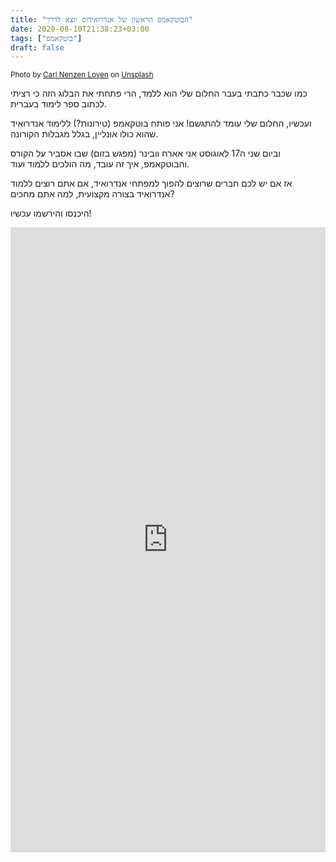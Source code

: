 ```yaml
---
title: "הבוטקאמפ הראשון של אנדרואידוס יוצא לדרך"
date: 2020-08-10T21:38:23+03:00
tags: ["בוטקאמפ"]
draft: false
---
```


<small>Photo by [Carl Nenzen Loven](https://unsplash.com/@archduk3?utm_source=unsplash&amp;utm_medium=referral&amp;utm_content=creditCopyText) on [Unsplash](https://unsplash.com/s/photos/question?utm_source=unsplash&utm_medium=referral&utm_content=creditCopyText)</small>

כמו שכבר כתבתי בעבר החלום שלי הוא ללמד, הרי פתחתי את הבלוג הזה כי רציתי לכתוב ספר לימוד בעברית.

ועכשיו, החלום שלי עומד להתגשם! אני פותח בוטקאמפ (טירונות?) ללימוד אנדרואיד שהוא כולו אונליין, בגלל מגבלות הקורונה.

וביום שני ה17 לאוגוסט אני אארח וובינר (מפגש בזום) שבו אסביר על הקורס והבוטקאמפ, איך זה עובד, מה הולכים ללמוד ועוד.

אז אם יש לכם חברים שרוצים להפוך למפתחי אנדרואיד, אם אתם רוצים ללמוד אנדרואיד בצורה מקצועית, למה אתם מחכים?

היכנסו והירשמו עכשיו!



<iframe src="https://www.drove.com/campaign/5f2f0bd3286e6d0001fc9a1a"; allowtransparency="true" onload="this.style.height=(this.contentDocument.body.scrollHeight+45) +'px';" style="width:100%;min-height:1000px;border:none;overflow-y:hidden;overflow-x:hidden;"></iframe>